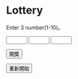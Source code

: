 <!DOCTYPE html>
<html>
<head>
  <title>Lottery</title>
  <link rel="stylesheet" type="text/css" href="mystyle.css">

</head>
<body>
  <h1>Lottery</h1>
  <p>Enter 3 number(1-10)。</p>
  
  <input type="number" id="number1" min="1" max="10">
  <input type="number" id="number2" min="1" max="10">
  <input type="number" id="number3" min="1" max="10">
  
  <button onclick="startLottery()">開獎</button>
  
  <div id="result"></div>
  
  <button onclick="resetGame()">重新開始</button>
  
  <script>
    function startLottery() {
  // 取得user輸入的號碼
        var numbers = [];
        numbers.push(parseInt(document.getElementById('number1').value));
        numbers.push(parseInt(document.getElementById('number2').value));
        numbers.push(parseInt(document.getElementById('number3').value));

  // 檢查user輸入的數值是否有效
  if (isNaN(numbers[0]) || isNaN(numbers[1]) || isNaN(numbers[2]) ||
      numbers[0] < 1 || numbers[0] > 10 || numbers[1] < 1 || numbers[1] > 10 ||
      numbers[2] < 1 || numbers[2] > 10 || numbers[0] === numbers[1] ||
      numbers[0] === numbers[2] || numbers[1] ===numbers[2]) {
    alert('請輸入有效且不重複的數字1-10:)');
    resetGame();
    return;
  }

  // 得獎號碼
  var winNumber1 = Math.floor(Math.random() * 10) + 1;
  var winNumber2 = Math.floor(Math.random() * 10) + 1;
  var winNumber3 = Math.floor(Math.random() * 10) + 1;

  // 比對號碼
  var matchedNumbers = 0;
    if (numbers[0] === winNumber1 || numbers[0] === winNumber2 || numbers[0] === winNumber3) {
    matchedNumbers++;
    }
    if (numbers[1] === winNumber1 || numbers[1] === winNumber2 || numbers[1] === winNumber3) {
    matchedNumbers++;
    }
    if (numbers[2] === winNumber1 || numbers[2] === winNumber2 || numbers[2] === winNumber3) {
    matchedNumbers++;
    }

  // 顯示結果
  var resultDiv = document.getElementById('result');
      resultDiv.innerHTML = '';

      if (matchedNumbers === 3) {
        resultDiv.innerHTML = '恭喜中頭獎獲得1億元';
      } else if (matchedNumbers === 2) {
        resultDiv.innerHTML = '恭喜中貳獎獲得100萬元';
      } else if (matchedNumbers === 1) {
        resultDiv.innerHTML = '恭喜中參獎獲得1000元';
      } else {
        resultDiv.innerHTML = '沒有中獎。';
      }
    }
function resetGame() {
  // 清空輸入欄位
  document.getElementById('number1').value = '';
  document.getElementById('number2').value = '';
  document.getElementById('number3').value = '';
  document.getElementById('result').innerHTML = '';
}

</script>
    
</body>
</html>

